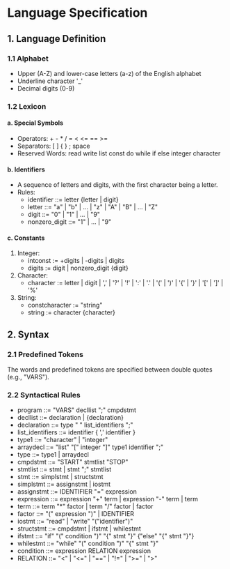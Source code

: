 # Language Specification

## 1. Language Definition

### 1.1 Alphabet
- Upper (A-Z) and lower-case letters (a-z) of the English alphabet
- Underline character '_'
- Decimal digits (0-9)

### 1.2 Lexicon

#### a. Special Symbols
- Operators: + - * / = < <= == >=
- Separators: [ ] { } ; space
- Reserved Words: read write list const do while if else integer character

#### b. Identifiers
- A sequence of letters and digits, with the first character being a letter.
- Rules:
  - identifier ::= letter {letter | digit}
  - letter ::= "a" | "b" | ... | "z" | "A" | "B" | ... | "Z"
  - digit ::= "0" | "1" | ... | "9"
  - nonzero_digit ::= "1" | ... | "9"

#### c. Constants
1. Integer:
   - intconst := +digits | -digits | digits
   - digits := digit | nonzero_digit {digit}
2. Character:
   - character := letter | digit | ',' | '?' | '!' | ':' | '.' | '(' | ')' | '{' | '}' | '[' | ']' | '%'
3. String:
   - constcharacter := "string"
   - string := character {character}

## 2. Syntax

### 2.1 Predefined Tokens
The words and predefined tokens are specified between double quotes (e.g., "VARS").

### 2.2 Syntactical Rules

- program ::= "VARS" decllist ";" cmpdstmt
- decllist ::= declaration | {declaration}
- declaration ::= type " " list_identifiers ";"
- list_identifiers ::= identifier { ',' identifier }
- type1 ::= "character" | "integer"
- arraydecl ::= "list" "[" integer "]" type1 identifier ";"
- type ::= type1 | arraydecl
- cmpdstmt ::= "START" stmtlist "STOP"
- stmtlist ::= stmt | stmt ";" stmtlist
- stmt ::= simplstmt | structstmt
- simplstmt ::= assignstmt | iostmt
- assignstmt ::= IDENTIFIER "=" expression
- expression ::= expression "+" term | expression "-" term | term
- term ::= term "*" factor | term "/" factor | factor
- factor ::= "(" expression ")" | IDENTIFIER
- iostmt ::= "read" | "write" "("identifier")"
- structstmt ::= cmpdstmt | ifstmt | whilestmt
- ifstmt ::= "if" "(" condition ")" "{" stmt "}" {"else" "{" stmt "}"}
- whilestmt ::= "while" "(" condition ")" "{" stmt "}"
- condition ::= expression RELATION expression
- RELATION ::= "<" | "<=" | "==" | "!=" | ">=" | ">"
